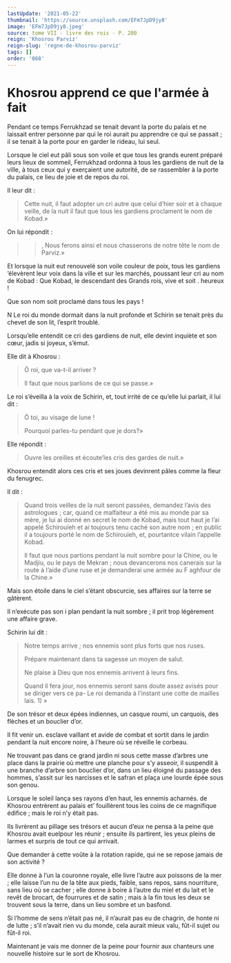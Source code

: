 ```yaml
---
lastUpdate: '2021-05-22'
thumbnail: 'https://source.unsplash.com/EFm7JpD9jy8'
image: 'EFm7JpD9jy8.jpeg'
source: tome VII - livre des rois - P. 280
reign: 'Khosrou Parviz'
reign-slug: 'regne-de-khosrou-parviz'
tags: []
order: '068'
---
```


# Khosrou apprend ce que l'armée à fait

Pendant ce temps Ferrukhzad se tenait devant la porte du palais et ne laissait entrer personne par qui le roi aurait pu apprendre ce qui se passait ; il se tenait à la porte pour en garder le rideau, lui seul.

Lorsque le ciel eut pâli sous son voile et que tous les grands eurent préparé leurs lieux de sommeil, Ferrukhzad ordonna à tous les gardiens de nuit de la ville, à tous ceux qui y exerçaient une autorité, de se rassembler à la porte du palais, ce lieu de joie et de repos du roi.

Il leur dit :

> Cette nuit, il faut adopter un cri autre que celui d’hier soir et à chaque veille, de la nuit il faut que tous les gardiens proclament le nom de Kobad.»

On lui répondit :

> >, Nous ferons ainsi et nous chasserons de notre tête le nom de Parviz.»

Et lorsque la nuit eut renouvelé son voile couleur de poix, tous les gardiens
’élevèrent leur voix dans la ville et sur les marchés, poussant leur cri au nom de Kobad : Que Kobad, le descendant des Grands rois, vive et soit . heureux !

Que son nom soit proclamé dans tous les pays !

N Le roi du monde dormait dans la nuit profonde et Schirin se tenait près du chevet de son lit, l’esprit troublé.

Lorsqu’elle entendit ce cri des gardiens de nuit, elle devint inquiète et son cœur, jadis si joyeux, s’émut.

Elle dit à Khosrou :

> Ô roi, que va-t-il arriver ?
>
> Il faut que nous parlions de ce qui se passe.»

Le roi s’éveilla à la voix de Schirin, et, tout irrité de ce qu’elle lui parlait, il lui dit :

> Ô toi, au visage de lune !
>
> Pourquoi parles-tu pendant que je dors?»

Elle répondit :

> Ouvre les oreilles et écoute’les cris des gardes de nuit.»

Khosrou entendit alors ces cris et ses joues devinrent pâles comme la fleur du fenugrec.

Il dit :

> Quand trois veilles de la nuit seront passées, demandez l’avis des astrologues ; car, quand ce malfaiteur a été mis au monde par sa mère, je lui ai donné en secret le nom de Kobad, mais tout haut je l’ai appelé Schirouïeh et ai toujours tenu caché son autre nom ; en public il a toujours porté le nom de Schirouïeh, et, pourtantce vilain l’appelle Kobad.
>
> Il faut que nous partions pendant la nuit sombre pour la Chine, ou le Madjiu, ou le pays de Mekran ; nous devancerons nos canerais sur la route à l’aide d’une ruse et je demanderai une armée au F aghfour de la Chine.»

Mais son étoile dans le ciel s’étant obscurcie, ses affaires sur la terre se gâtèrent.

Il n’exécute pas son i plan pendant la nuit sombre ; il prit trop légèrement une affaire grave.

Schirin lui dit :

> Notre temps arrive ; nos ennemis sont plus forts que nos ruses.
>
> Prépare maintenant dans ta sagesse un moyen de salut.
>
> Ne plaise à Dieu que nos ennemis arrivent à leurs fins.
>
> Quand il fera jour, nos ennemis seront sans doute assez avisés pour se diriger vers ce pa-
Le roi demanda à l’instant une cotte de mailles lais. 1) »

De son trésor et deux épées indiennes, un casque roumi, un carquois, des flèches et un bouclier d’or.

Il fit venir un. esclave vaillant et avide de combat et sortit dans le jardin pendant la nuit encore noire, à l’heure où se réveille le corbeau.

Ne trouvant pas dans ce grand jardin ni sous cette masse d’arbres une place dans la prairie où mettre une planche pour s’y asseoir, il suspendit à une branche d’arbre son bouclier d’or, dans un lieu éloigné du passage des hommes, s’assit sur les narcisses et le safran et plaça une lourde épée sous son genou.

Lorsque le soleil lança ses rayons d’en haut, les ennemis acharnés. de Khosrou entrèrent au palais et’ fouillèrent tous les coins de ce magnifique édifice ; mais le roi n’y était pas.

Ils livrèrent au pillage ses trésors et aucun d’eux ne pensa à la peine que Khosrou avait euelpour les réunir ; ensuite ils partirent, les yeux pleins de larmes et surpris de tout ce qui arrivait.

Que demander à cette voûte à la rotation rapide, qui ne se repose jamais de son activité ?

Elle donne à l’un la couronne royale, elle livre l’autre aux poissons de la mer ; elle laisse l’un nu de la tête aux pieds, faible, sans repos, sans nourriture, sans lieu où se cacher ; elle donne à boire à l’autre du miel et du lait et le revêt de brocart, de fourrures et de satin ; mais à la fin tous les deux se trouvent sous la terre, dans un lieu sombre et un basfond.

Si l’homme de sens n’était pas né, il n’aurait pas eu de chagrin, de honte ni de lutte ; s’il n’avait rien vu du monde, cela aurait mieux valu, fût-il sujet ou fût-il roi.

Maintenant je vais me donner de la peine pour fournir aux chanteurs une nouvelle histoire sur le sort de Khosrou.
